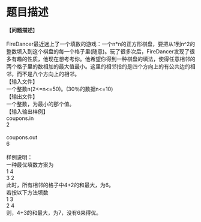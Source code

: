 # 题目描述


<div><b>【问题描述</b>】<br/>
<br/>
FireDancer最近迷上了一个填数的游戏：一个n*n的正方形棋盘，要把从1到n^2的整数填入到这个棋盘的每一个格子里(随意)。玩了很多次后，FireDancer发现了很多有趣的性质，他现在想考考你。他希望你得到一种棋盘的填法，使得任意相邻的两个格子里的数相加的最大值最小。这里的相邻指的是四个方向上的有公共边的相邻，而不是八个方向上的相邻。</div>
<div>【输入文件】</div>
<div>一个整数n(2&lt;=n&lt;=50)。(30％的数据n&lt;=10)</div>
<div>【输出文件】</div>
<div>一个整数，为最小的那个值。</div>
<div>【输入输出样例】</div>
<div>coupons.in<br/>
2<br/>
<br/>
coupons.out<br/>
6<br/>
 </div>
<div>样例说明：<br/>
一种最优填数方案为<br/>
1 4<br/>
3 2<br/>
此时，所有相邻的格子中4+2的和最大，为6。<br/>
若按以下方法填数<br/>
1 3<br/>
2 4<br/>
则，4+3的和最大，为7，没有6来得优。</div>
